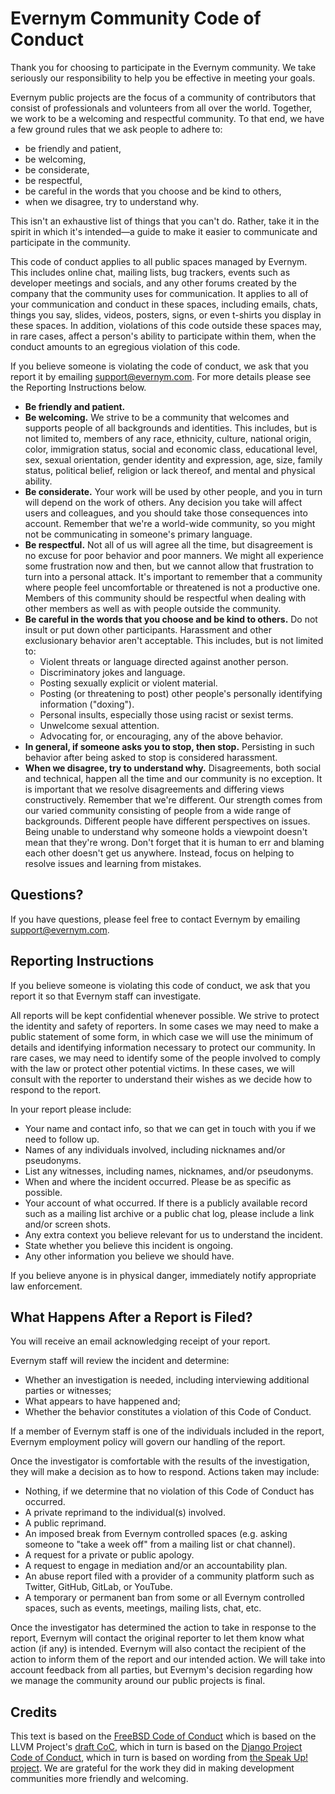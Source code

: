 # Evernym Community Code of Conduct

Thank you for choosing to participate in the Evernym community. We take seriously our responsibility to help you be effective in meeting your goals.

Evernym public projects are the focus of a community of contributors that consist of professionals and volunteers from all over the world. Together, we work to be a welcoming and respectful community. To that end, we have a few ground rules that we ask people to adhere to:

* be friendly and patient,
* be welcoming,
* be considerate,
* be respectful,
* be careful in the words that you choose and be kind to others,
* when we disagree, try to understand why.

This isn't an exhaustive list of things that you can't do. Rather, take it in the spirit in which it's intended—a guide to make it easier to communicate and participate in the community.

This code of conduct applies to all public spaces managed by Evernym. This includes online chat, mailing lists, bug trackers, events such as developer meetings and socials, and any other forums created by the company that the community uses for communication. It applies to all of your communication and conduct in these spaces, including emails, chats, things you say, slides, videos, posters, signs, or even t-shirts you display in these spaces. In addition, violations of this code outside these spaces may, in rare cases, affect a person's ability to participate within them, when the conduct amounts to an egregious violation of this code.

If you believe someone is violating the code of conduct, we ask that you report it by emailing support@evernym.com. For more details please see the Reporting Instructions below.

* **Be friendly and patient.**
* **Be welcoming.** We strive to be a community that welcomes and supports people of all backgrounds and identities. This includes, but is not limited to, members of any race, ethnicity, culture, national origin, color, immigration status, social and economic class, educational level, sex, sexual orientation, gender identity and expression, age, size, family status, political belief, religion or lack thereof, and mental and physical ability.
* **Be considerate.** Your work will be used by other people, and you in turn will depend on the work of others. Any decision you take will affect users and colleagues, and you should take those consequences into account. Remember that we're a world-wide community, so you might not be communicating in someone's primary language.
* **Be respectful.** Not all of us will agree all the time, but disagreement is no excuse for poor behavior and poor manners. We might all experience some frustration now and then, but we cannot allow that frustration to turn into a personal attack. It's important to remember that a community where people feel uncomfortable or threatened is not a productive one. Members of this community should be respectful when dealing with other members as well as with people outside the community.
* **Be careful in the words that you choose and be kind to others.** Do not insult or put down other participants. Harassment and other exclusionary behavior aren't acceptable. This includes, but is not limited to:
  * Violent threats or language directed against another person.
  * Discriminatory jokes and language.
  * Posting sexually explicit or violent material.
  * Posting (or threatening to post) other people's personally identifying information ("doxing").
  * Personal insults, especially those using racist or sexist terms.
  * Unwelcome sexual attention.
  * Advocating for, or encouraging, any of the above behavior.
* **In general, if someone asks you to stop, then stop.** Persisting in such behavior after being asked to stop is considered harassment.
* **When we disagree, try to understand why.** Disagreements, both social and technical, happen all the time and our community is no exception. It is important that we resolve disagreements and differing views constructively. Remember that we're different. Our strength comes from our varied community consisting of people from a wide range of backgrounds. Different people have different perspectives on issues. Being unable to understand why someone holds a viewpoint doesn't mean that they're wrong. Don't forget that it is human to err and blaming each other doesn't get us anywhere. Instead, focus on helping to resolve issues and learning from mistakes.


## Questions?
If you have questions, please feel free to contact Evernym by emailing support@evernym.com.


## Reporting Instructions
If you believe someone is violating this code of conduct, we ask that you report it so that Evernym staff can investigate.

All reports will be kept confidential whenever possible. We strive to protect the identity and safety of reporters. In some cases we may need to make a public statement of some form, in which case we will use the minimum of details and identifying information necessary to protect our community. In rare cases, we may need to identify some of the people involved to comply with the law or protect other potential victims. In these cases, we will consult with the reporter to understand their wishes as we decide how to respond to the report.

In your report please include:

* Your name and contact info, so that we can get in touch with you if we need to follow up.
* Names of any individuals involved, including nicknames and/or pseudonyms.
* List any witnesses, including names, nicknames, and/or pseudonyms.
* When and where the incident occurred. Please be as specific as possible.
* Your account of what occurred. If there is a publicly available record such as a mailing list archive or a public chat log, please include a link and/or screen shots.
* Any extra context you believe relevant for us to understand the incident.
* State whether you believe this incident is ongoing.
* Any other information you believe we should have.

If you believe anyone is in physical danger, immediately notify appropriate law enforcement.

## What Happens After a Report is Filed?

You will receive an email acknowledging receipt of your report.

Evernym staff will review the incident and determine:

* Whether an investigation is needed, including interviewing additional parties or witnesses;
* What appears to have happened and;
* Whether the behavior constitutes a violation of this Code of Conduct.

If a member of Evernym staff is one of the individuals included in the report, Evernym employment policy will govern our handling of the report.

Once the investigator is comfortable with the results of the investigation, they will make a decision as to how to respond. Actions taken may include:

* Nothing, if we determine that no violation of this Code of Conduct has occurred.
* A private reprimand to the individual(s) involved.
* A public reprimand.
* An imposed break from Evernym controlled spaces (e.g. asking someone to "take a week off" from a mailing list or chat channel).
* A request for a private or public apology.
* A request to engage in mediation and/or an accountability plan.
* An abuse report filed with a provider of a community platform such as Twitter, GitHub, GitLab, or YouTube.
* A temporary or permanent ban from some or all Evernym controlled spaces, such as events, meetings, mailing lists, chat, etc.

Once the investigator has determined the action to take in response to the report, Evernym will contact the original reporter to let them know what action (if any) is intended. Evernym will also contact the recipient of the action to inform them of the report and our intended action. We will take into account feedback from all parties, but Evernym's decision regarding how we manage the community around our public projects is final.


## Credits
This text is based on the [FreeBSD Code of Conduct](https://www.freebsd.org/internal/code-of-conduct/) which is based on the LLVM Project's [draft CoC](https://llvm.org/docs/CodeOfConduct.html), which in turn is based on the [Django Project Code of Conduct](https://www.djangoproject.com/conduct/), which in turn is based on wording from [the Speak Up! project](http://web.archive.org/web/20141109123859/http://speakup.io/coc.html). We are grateful for the work they did in making development communities more friendly and welcoming.
